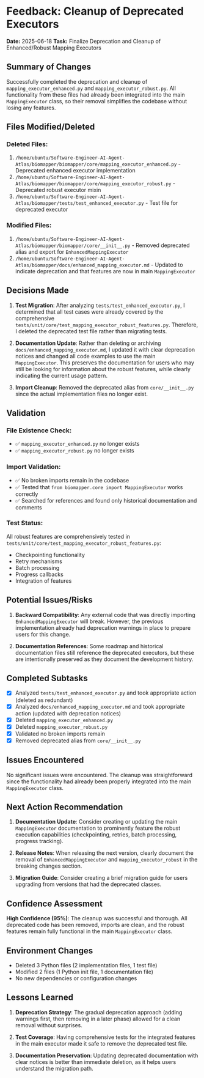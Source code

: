 # Feedback: Cleanup of Deprecated Executors

**Date:** 2025-06-18
**Task:** Finalize Deprecation and Cleanup of Enhanced/Robust Mapping Executors

## Summary of Changes

Successfully completed the deprecation and cleanup of `mapping_executor_enhanced.py` and `mapping_executor_robust.py`. All functionality from these files had already been integrated into the main `MappingExecutor` class, so their removal simplifies the codebase without losing any features.

## Files Modified/Deleted

### Deleted Files:
1. `/home/ubuntu/Software-Engineer-AI-Agent-Atlas/biomapper/biomapper/core/mapping_executor_enhanced.py` - Deprecated enhanced executor implementation
2. `/home/ubuntu/Software-Engineer-AI-Agent-Atlas/biomapper/biomapper/core/mapping_executor_robust.py` - Deprecated robust executor mixin
3. `/home/ubuntu/Software-Engineer-AI-Agent-Atlas/biomapper/tests/test_enhanced_executor.py` - Test file for deprecated executor

### Modified Files:
1. `/home/ubuntu/Software-Engineer-AI-Agent-Atlas/biomapper/biomapper/core/__init__.py` - Removed deprecated alias and export for `EnhancedMappingExecutor`
2. `/home/ubuntu/Software-Engineer-AI-Agent-Atlas/biomapper/docs/enhanced_mapping_executor.md` - Updated to indicate deprecation and that features are now in main `MappingExecutor`

## Decisions Made

1. **Test Migration**: After analyzing `tests/test_enhanced_executor.py`, I determined that all test cases were already covered by the comprehensive `tests/unit/core/test_mapping_executor_robust_features.py`. Therefore, I deleted the deprecated test file rather than migrating tests.

2. **Documentation Update**: Rather than deleting or archiving `docs/enhanced_mapping_executor.md`, I updated it with clear deprecation notices and changed all code examples to use the main `MappingExecutor`. This preserves the documentation for users who may still be looking for information about the robust features, while clearly indicating the current usage pattern.

3. **Import Cleanup**: Removed the deprecated alias from `core/__init__.py` since the actual implementation files no longer exist.

## Validation

### File Existence Check:
- ✅ `mapping_executor_enhanced.py` no longer exists
- ✅ `mapping_executor_robust.py` no longer exists

### Import Validation:
- ✅ No broken imports remain in the codebase
- ✅ Tested that `from biomapper.core import MappingExecutor` works correctly
- ✅ Searched for references and found only historical documentation and comments

### Test Status:
All robust features are comprehensively tested in `tests/unit/core/test_mapping_executor_robust_features.py`:
- Checkpointing functionality
- Retry mechanisms
- Batch processing
- Progress callbacks
- Integration of features

## Potential Issues/Risks

1. **Backward Compatibility**: Any external code that was directly importing `EnhancedMappingExecutor` will break. However, the previous implementation already had deprecation warnings in place to prepare users for this change.

2. **Documentation References**: Some roadmap and historical documentation files still reference the deprecated executors, but these are intentionally preserved as they document the development history.

## Completed Subtasks

- [x] Analyzed `tests/test_enhanced_executor.py` and took appropriate action (deleted as redundant)
- [x] Analyzed `docs/enhanced_mapping_executor.md` and took appropriate action (updated with deprecation notices)
- [x] Deleted `mapping_executor_enhanced.py`
- [x] Deleted `mapping_executor_robust.py`
- [x] Validated no broken imports remain
- [x] Removed deprecated alias from `core/__init__.py`

## Issues Encountered

No significant issues were encountered. The cleanup was straightforward since the functionality had already been properly integrated into the main `MappingExecutor` class.

## Next Action Recommendation

1. **Documentation Update**: Consider creating or updating the main `MappingExecutor` documentation to prominently feature the robust execution capabilities (checkpointing, retries, batch processing, progress tracking).

2. **Release Notes**: When releasing the next version, clearly document the removal of `EnhancedMappingExecutor` and `mapping_executor_robust` in the breaking changes section.

3. **Migration Guide**: Consider creating a brief migration guide for users upgrading from versions that had the deprecated classes.

## Confidence Assessment

**High Confidence (95%)**: The cleanup was successful and thorough. All deprecated code has been removed, imports are clean, and the robust features remain fully functional in the main `MappingExecutor` class.

## Environment Changes

- Deleted 3 Python files (2 implementation files, 1 test file)
- Modified 2 files (1 Python init file, 1 documentation file)
- No new dependencies or configuration changes

## Lessons Learned

1. **Deprecation Strategy**: The gradual deprecation approach (adding warnings first, then removing in a later phase) allowed for a clean removal without surprises.

2. **Test Coverage**: Having comprehensive tests for the integrated features in the main executor made it safe to remove the deprecated test file.

3. **Documentation Preservation**: Updating deprecated documentation with clear notices is better than immediate deletion, as it helps users understand the migration path.